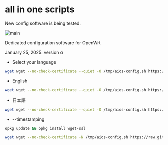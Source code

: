 # all in one scripts

New config software is being tested.

![main](https://github.com/user-attachments/assets/ebfc8ca2-a42e-470c-9a89-9b5e3eb4ccb8)

Dedicated configuration software for OpenWrt

January 25, 2025: version α

- Select your language
```sh
wget wget --no-check-certificate --quiet -O /tmp/aios-config.sh https://raw.githubusercontent.com/site-u2023/aios/main/aios-config.sh; sh /tmp/aios-config.sh
```

- English
```sh
wget wget --no-check-certificate --quiet -O /tmp/aios-config.sh https://raw.githubusercontent.com/site-u2023/aios/main/aios-config.sh; sh /tmp/aios-config.sh en
```

- 日本語
```sh
wget wget --no-check-certificate --quiet -O /tmp/aios-config.sh https://raw.githubusercontent.com/site-u2023/aios/main/aios-config.sh; sh /tmp/aios-config.sh ja
```

- --timestamping
```sh
opkg update && opkg install wget-ssl
```
```sh
wget wget --no-check-certificate -N /tmp/aios-config.sh https://raw.githubusercontent.com/site-u2023/aios/main/aios-config.sh; sh /tmp/aios-config.sh ja
```
